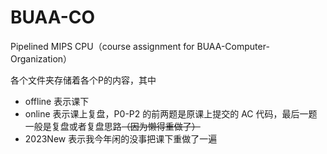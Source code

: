 # BUAA-CO
Pipelined MIPS CPU（course assignment for BUAA-Computer-Organization）

各个文件夹存储着各个P的内容，其中

- offline 表示课下
- online 表示课上复盘，P0-P2 的前两题是原课上提交的 AC 代码，最后一题一般是复盘或者复盘思路~~（因为懒得重做了）~~
- 2023New 表示我今年闲的没事把课下重做了一遍
